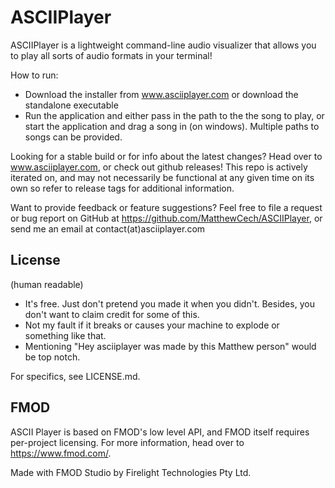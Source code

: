 # ASCIIPlayer
ASCIIPlayer is a lightweight command-line audio visualizer that allows you to play all sorts of audio formats in your terminal!

How to run:
- Download the installer from www.asciiplayer.com or download the standalone executable
- Run the application and either pass in the path to the the song to play, or start the application and drag a song in (on windows). Multiple paths to songs can be provided.

Looking for a stable build or for info about the latest changes? Head over to www.asciiplayer.com, or check out github releases! This repo is actively iterated on, and may not necessarily be functional at any given time on its own so refer to release tags for additional information.

Want to provide feedback or feature suggestions? Feel free to file a request or bug report on GitHub at https://github.com/MatthewCech/ASCIIPlayer, or send me an email at contact(at)asciiplayer.com 

## License

(human readable)

- It's free. Just don't pretend you made it when you didn't. Besides, you don't want to claim credit for some of this.
- Not my fault if it breaks or causes your machine to explode or something like that.
- Mentioning "Hey asciiplayer was made by this Matthew person" would be top notch.

For specifics, see LICENSE.md.

## FMOD

ASCII Player is based on FMOD's low level API, and FMOD itself requires per-project licensing. For more information, head over to https://www.fmod.com/.

Made with FMOD Studio by Firelight Technologies Pty Ltd.
